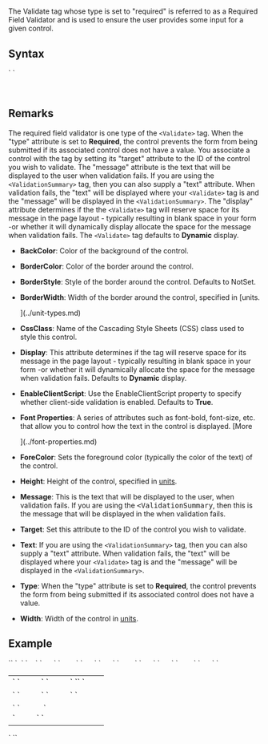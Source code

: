 # <Validate type="required">





The Validate tag whose type is set to "required" is referred to as a Required Field Validator and is used to ensure the user provides some input for a given control.



## Syntax

<div class="Code">`<Validate`  
``    BackColor="_color name_|#dddddd"  
    BorderColor="_color name_|#dddddd"  
    BorderStyle="**NotSet**|None|Dotted|Dashed|Solid|Double|Groove|Ridge| Inset|Outset"  
    BorderWidth="_size_"  
    CssClass="_string_"  
    Display="Static|**Dynamic**"  
    EnableClientScript="**True**|False"`  
`    Font-Bold="True|**False**"  
    Font-Italic="True|**False**"  
    Font-Names="_string_"  
    Font-Overline="True|**False**"  
    Font-Size="_string_|Smaller|Larger|XX-Small|X-Small|Small|Medium| Large|X-Large|XX-Large"  
    Font-Strikeout="True|**False**"  
    Font-Underline="True|**False**"  
    ForeColor="_color name_|#dddddd"  
    Height="_size_"  
    Message="_string_"  
    Target="_string_"  
    Text="_string_"  
    Type="Required"  
    Width="_size_"``  
`/> `</div>

 

## Remarks

The required field validator is one type of the `<Validate>` tag. When the "type" attribute is set to **Required**, the control prevents the form from being submitted if its associated control does not have a value. You associate a control with the <validate> tag by setting its "target" attribute to the ID of the control you wish to validate. The "message" attribute is the text that will be displayed to the user when validation fails. If you are using the `<ValidationSummary>` tag, then you can also supply a "text" attribute. When validation fails, the "text" will be displayed where your `<Validate>` tag is and the "message" will be displayed in the `<ValidationSummary>`. The "display" attribute determines if the the `<Validate>` tag will reserve space for its message in the page layout - typically resulting in blank space in your form -or whether it will dynamically display allocate the space for the message when validation fails. The `<Validate>` tag defaults to **Dynamic** display.



*   **BackColor**: Color of the background of the control.  

*   **BorderColor**: Color of the border around the control.  

*   **BorderStyle**: Style of the border around the control. Defaults to NotSet.  

*   **BorderWidth**: Width of the border around the control, specified in [units.  

    ](../unit-types.md)
*   **CssClass**: Name of the Cascading Style Sheets (CSS) class used to style this control.  

*   **Display**: This attribute determines if the <span style="font-family: monospace;"><Validate></span> tag will reserve space for its message in the page layout - typically resulting in blank space in your form -or whether it will dynamically allocate the space for the message when validation fails. Defaults to **Dynamic** display.  

*   **EnableClientScript**: Use the EnableClientScript property to specify whether client-side validation is enabled. Defaults to **True**.  

*   **Font Properties**: A series of attributes such as font-bold, font-size, etc. that allow you to control how the text in the control is displayed. [More  

    ](../font-properties.md)
*   **ForeColor**: Sets the foreground color (typically the color of the text) of the control.  

*   **Height**: Height of the control, specified in [units](../unit-types.md).  

*   **Message**: This is the text that will be displayed to the user, when validation fails. If you are using the <span style="font-family: monospace;" xmlns="http://www.w3.org/1999/xhtml"><ValidationSummary</span>, then this is the message that will be displayed in the <span style="font-family: monospace;" xmlns="http://www.w3.org/1999/xhtml"><ValidationSummary></span> when validation fails.  

*   **Target**: Set this attribute to the ID of the control you wish to validate.  

*   **Text**: If you are using the `<ValidationSummary>` tag, then you can also supply a "text" attribute. When validation fails, the "text" will be displayed where your `<Validate>` tag is and the "message" will be displayed in the `<ValidationSummary>`.  

*   **Type**: When the "type" attribute is set to **Required**, the control prevents the form from being submitted if its associated control does not have a value.  

*   **Width**: Width of the control in [units](../unit-types.md).  

## Example

<div class="Code" xmlns="">`<AddForm>`  
`  <SubmitCommand CommandText="INSERT INTO Users(FirstName, LastName) VALUES(@FirstName, @LastName)" />`  
`    <table>`  
`      <tr>`  
`        <td>`  
`          <Label For="txtFirstName" Text="FirstName" />`  
`          <TextBox Id="txtFirstName" DataField="FirstName" DataType="string" />`  
`<span style="color: #ff0000;"><Validate Type="required" Target="txtFirstName" Message="You must enter a First Name" /></span>`  
`        </td>`  
`      </tr>`  
`      <tr>`  
`        <td>`  
`          <Label For="txtLastName" Text="Last Name" />`  
`          <TextBox Id="txtLastName" DataField="LastName" DataType="string" />`  
`        </td>`  
`      </tr>`  
`      <tr>`  
`        <td colspan="2">`  
`          <AddButton Text="Add" />&nbsp;<CancelButton Text="Cancel" />`</div>

<div class="Code" xmlns="">`          <ValidationSummary />`  
`        </td>`  
`      </tr>`  
`    </table>`  
`</AddForm>`</div>

